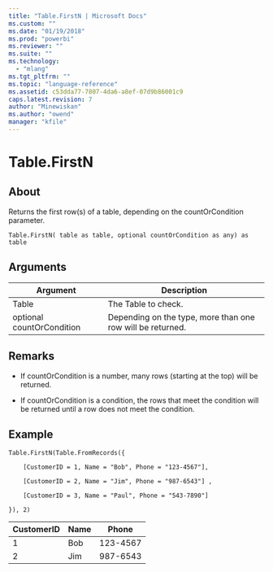 ```yaml
---
title: "Table.FirstN | Microsoft Docs"
ms.custom: ""
ms.date: "01/19/2018"
ms.prod: "powerbi"
ms.reviewer: ""
ms.suite: ""
ms.technology: 
  - "mlang"
ms.tgt_pltfrm: ""
ms.topic: "language-reference"
ms.assetid: c53dda77-7807-4da6-a8ef-07d9b86001c9
caps.latest.revision: 7
author: "Minewiskan"
ms.author: "owend"
manager: "kfile"
---
```

# Table.FirstN

  
## About  
Returns the first  row(s) of a table, depending on the countOrCondition parameter.  
  
```  
Table.FirstN( table as table, optional countOrCondition as any) as table  
```  
  
## Arguments  
  
|Argument|Description|  
|------------|---------------|  
|Table|The Table to check.|  
|optional countOrCondition|Depending on the type, more than one row will be returned.|  
  
## <a name="__toc360789476"></a>Remarks  
  
-   If countOrCondition is a number, many rows (starting at the top) will be returned.  
  
-   If countOrCondition is a condition, the rows that meet the condition will be returned until a row does not meet the condition.  
  
## Example  
  
```  
Table.FirstN(Table.FromRecords({  
  
    [CustomerID = 1, Name = "Bob", Phone = "123-4567"],  
  
    [CustomerID = 2, Name = "Jim", Phone = "987-6543"] ,  
  
    [CustomerID = 3, Name = "Paul", Phone = "543-7890"]  
  
}), 2)  
```  
  
|CustomerID|Name|Phone|  
|--------------|--------|---------|  
|1|Bob|123-4567|  
|2|Jim|987-6543|  
  
